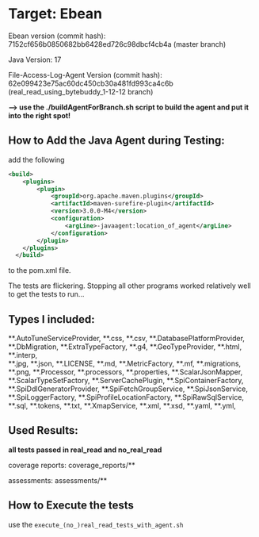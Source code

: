 # Target: Ebean

Ebean version (commit hash): 7152cf656b0850682bb6428ed726c98dbcf4cb4a (master branch)

Java Version: 17

File-Access-Log-Agent Version (commit hash): 62e099423e75ac60dc450cb30a481fd993ca4c6b (real_read_using_bytebuddy_1-12-12 branch)

**--> use the ./buildAgentForBranch.sh script to build the agent and put it into the right spot!**
## How to Add the Java Agent during Testing:
add the following

```XML
<build>
  	<plugins>
  		<plugin>
		    <groupId>org.apache.maven.plugins</groupId>
		    <artifactId>maven-surefire-plugin</artifactId>
		    <version>3.0.0-M4</version>
		    <configuration>
		        <argLine>-javaagent:location_of_agent</argLine>
		    </configuration>
		</plugin>
  	</plugins>
  </build>
```

to the pom.xml file.

The tests are flickering. Stopping all other programs worked relatively well to get the tests to run...

## Types I included:
**.AutoTuneServiceProvider, 
**.css, 
**.csv, 
**.DatabasePlatformProvider, 
**.DbMigration, 
**.ExtraTypeFactory, 
**.g4, 
**.GeoTypeProvider, 
**.html, 
**.interp,  
**.jpg, 
**.json, 
**.LICENSE, 
**.md, 
**.MetricFactory, 
**.mf, 
**.migrations, 
**.png, 
**.Processor, 
**.processors, 
**.properties, 
**.ScalarJsonMapper, 
**.ScalarTypeSetFactory, 
**.ServerCachePlugin, 
**.SpiContainerFactory, 
**.SpiDdlGeneratorProvider, 
**.SpiFetchGroupService, 
**.SpiJsonService, 
**.SpiLoggerFactory, 
**.SpiProfileLocationFactory, 
**.SpiRawSqlService, 
**.sql, 
**.tokens, 
**.txt, 
**.XmapService, 
**.xml, 
**.xsd, 
**.yaml, 
**.yml, 


## Used Results:

**all tests passed in real_read and no_real_read**


coverage reports:
coverage_reports/**

assessments:
assessments/**

## How to Execute the tests

use the `execute_(no_)real_read_tests_with_agent.sh`